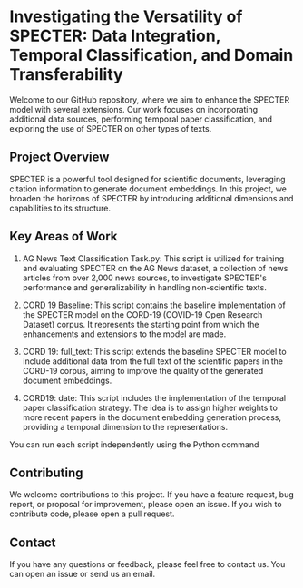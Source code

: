 # Investigating the Versatility of SPECTER: Data Integration, Temporal Classification, and Domain Transferability

Welcome to our GitHub repository, where we aim to enhance the SPECTER model with several extensions. Our work focuses on incorporating additional data sources, performing temporal paper classification, and exploring the use of SPECTER on other types of texts.

## Project Overview

SPECTER is a powerful tool designed for scientific documents, leveraging citation information to generate document embeddings. In this project, we broaden the horizons of SPECTER by introducing additional dimensions and capabilities to its structure.

## Key Areas of Work

1. AG News Text Classification Task.py: This script is utilized for training and evaluating SPECTER on the AG News dataset, a collection of news articles from over 2,000 news sources, to investigate SPECTER's performance and generalizability in handling non-scientific texts.

2. CORD 19 Baseline: This script contains the baseline implementation of the SPECTER model on the CORD-19 (COVID-19 Open Research Dataset) corpus. It represents the starting point from which the enhancements and extensions to the model are made.

3. CORD 19: full_text: This script extends the baseline SPECTER model to include additional data from the full text of the scientific papers in the CORD-19 corpus, aiming to improve the quality of the generated document embeddings.

4. CORD19: date: This script includes the implementation of the temporal paper classification strategy. The idea is to assign higher weights to more recent papers in the document embedding generation process, providing a temporal dimension to the representations.

You can run each script independently using the Python command

## Contributing

We welcome contributions to this project. If you have a feature request, bug report, or proposal for improvement, please open an issue. If you wish to contribute code, please open a pull request.

## Contact

If you have any questions or feedback, please feel free to contact us. You can open an issue or send us an email.
